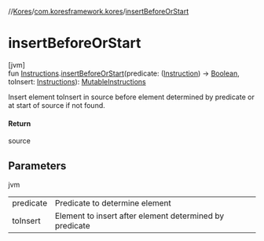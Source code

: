 //[Kores](../../index.md)/[com.koresframework.kores](index.md)/[insertBeforeOrStart](insert-before-or-start.md)

# insertBeforeOrStart

[jvm]\
fun [Instructions](-instructions/index.md).[insertBeforeOrStart](insert-before-or-start.md)(predicate: ([Instruction](-instruction/index.md)) -> [Boolean](https://kotlinlang.org/api/latest/jvm/stdlib/kotlin/-boolean/index.html), toInsert: [Instructions](-instructions/index.md)): [MutableInstructions](-mutable-instructions/index.md)

Insert element toInsert in source before element determined by predicate or at start of source if not found.

#### Return

source

## Parameters

jvm

| | |
|---|---|
| predicate | Predicate to determine element |
| toInsert | Element to insert after element determined by predicate |
